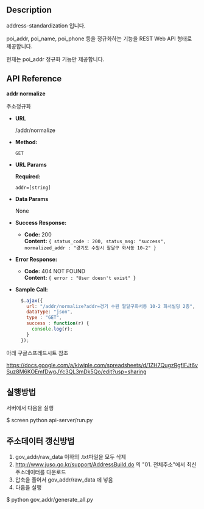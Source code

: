## Description

address-standardization 입니다.

poi\_addr, poi\_name, poi\_phone 등을 정규화하는 기능을 REST Web API 형태로 제공합니다.

현재는 poi\_addr 정규화 기능만 제공합니다.


## API Reference

**addr normalize**

주소정규화

- **URL**

  /addr/normalize

- **Method:**

  `GET`
  
-  **URL Params**

   **Required:**
 
   `addr=[string]`

- **Data Params**

  None

- **Success Response:**

  * **Code:** 200 <br />
    **Content:** `{ status_code : 200, status_msg: "success", normalized_addr : "경기도 수원시 팔달구 화서동 10-2" }`
 
- **Error Response:**

  * **Code:** 404 NOT FOUND <br />
    **Content:** `{ error : "User doesn't exist" }`

- **Sample Call:**

  ```javascript
    $.ajax({
      url: "/addr/normalize?addr=경기 수원 팔달구화서동 10-2 화서빌딩 2층",
      dataType: "json",
      type : "GET",
      success : function(r) {
        console.log(r);
      }
    });
  ```

아래 구글스프레드시트 참조

https://docs.google.com/a/kiwiple.com/spreadsheets/d/1ZH7QugzRgfIFJt6vSuz8M6KOEmfDwgJYc3QL3mDk5Qo/edit?usp=sharing


## 실행방법

서버에서 다음을 실행

$ screen python api-server/run.py


## 주소데이터 갱신방법

1. gov\_addr/raw\_data 이하의 .txt파일을 모두 삭제
2. http://www.juso.go.kr/support/AddressBuild.do 의 "01. 전체주소"에서 최신 주소데이터를 다운로드
3. 압축을 풀어서 gov\_addr/raw\_data 에 넣음
4. 다음을 실행

$ python gov\_addr/generate_all.py
